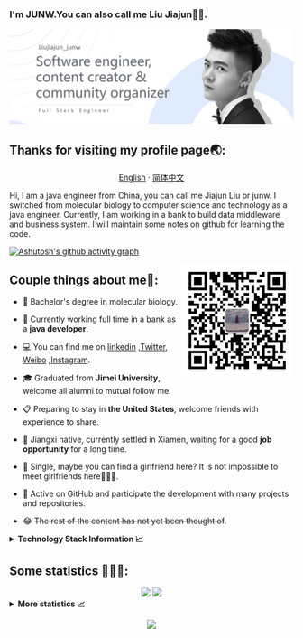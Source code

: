 ### I'm JUNW.You can also call me Liu Jiajun👋👋.

<img src="src/banner.png" />

## Thanks for visiting my profile page🌏:

<p align="center">
    <a href="README.md">English</a>
    ·
    <a href="./README_cn.md">简体中文</a>    
<p/>
Hi, I am a java engineer from China, you can call me Jiajun Liu or junw. I switched from molecular biology to computer
science and technology as a java engineer. Currently, I am working in a bank to build data middleware and business
system. I will maintain some notes on github for learning the code.


[//]: # (折线图出现异常)

[![Ashutosh's github activity graph](https://activity-graph.herokuapp.com/graph?username=wo1261931780&theme=minimal)](https://github.com/wo1261931780/st-java.github.io)

<p>
  <img  align='right' src="src/QR_code.jpg" width="200px" width="200px" />
</p>

## Couple things about me💫:

- 🧬 Bachelor's degree in molecular biology.


- 🏦 Currently working full time in a bank as a **java developer**.


- 💻 You can find me on  [linkedin](https://www.linkedin.com/in/%E4%BD%B3%E7%8F%BA-%E5%88%98-3a4345156/)
  ,[Twitter](https://twitter.com/home), [Weibo](https://weibo.com/u/6511079715)
  ,[Instagram](https://www.instagram.com/junwang7789/).


- 🎓 Graduated from **Jimei University**, welcome all alumni to mutual follow me.


- 📋 Preparing to stay in **the United States**, welcome friends with experience to share.


- 💪 Jiangxi native, currently settled in Xiamen, waiting for a good **job opportunity** for a long time.


- 💌 Single, maybe you can find a girlfriend here? It is not impossible to meet girlfriends here🤣🤣🤣.


- 🚀 Active on GitHub and participate the development with many projects and repositories.


- 😂 ~~The rest of the content has not yet been thought of~~.

<details>
  <summary><b>Technology Stack Information 📈</b></summary>
  <br>

## My Skills 🚀

<p>
<img src="https://img.shields.io/badge/html5-%231572b6.svg?style=for-the-badge&logo=html5&logoColor=white" style="margin-bottom: 4px;" height="30px">
<img src="https://img.shields.io/badge/css3-%231572B6.svg?style=for-the-badge&logo=css3&logoColor=white" style="margin-bottom: 4px;" height="30px">
<img src="https://img.shields.io/badge/javascript-%231572b6.svg?style=for-the-badge&logo=javascript&logoColor=white" style="margin-bottom: 4px;" height="30px">
<img src="https://img.shields.io/badge/element-%231572b6.svg?&style=for-the-badge&logo=element&logoColor=white" style="margin-bottom: 4px;" height="30px">
<img src="https://img.shields.io/badge/vuejs-%231572b6.svg?style=for-the-badge&logo=vuedotjs&logoColor=white" style="margin-bottom: 4px;" height="30px">
<br/>
<img src="https://img.shields.io/badge/mysql-%23009639.svg?style=for-the-badge&logo=mysql&logoColor=white" style="margin-bottom: 4px;" height="30px">
<img src="https://img.shields.io/badge/Linux-%23009639.svg?style=for-the-badge&logo=linux&logoColor=white" style="margin-bottom: 4px;" height="30px">
<img src="https://img.shields.io/badge/nginx-%23009639.svg?style=for-the-badge&logo=nginx&logoColor=white" style="margin-bottom: 4px;" height="30px">
<img src="https://img.shields.io/badge/java-%23ED8B00.svg?style=for-the-badge&logo=java&logoColor=white" style="margin-bottom: 4px;" height="30px">
<img src="https://img.shields.io/badge/spring-%23ED8B00.svg?style=for-the-badge&logo=spring&logoColor=white" style="margin-bottom: 4px;" height="30px">
<img src="https://img.shields.io/badge/Anaconda-%23ED8B00.svg?style=for-the-badge&logo=anaconda&logoColor=white" style="margin-bottom: 4px;" height="30px">
</p>

## Tools I Use 🔧

<p >
<img src="https://img.shields.io/badge/NPM-%232c4562.svg?style=for-the-badge&logo=npm&logoColor=white" style="margin-bottom: 4px;" height="30px">
<img src="https://img.shields.io/badge/ESLint-%232c4562.svg?style=for-the-badge&logo=eslint&logoColor=white" style="margin-bottom: 4px;" height="30px">
<img src="https://img.shields.io/badge/AWS-%232c4562.svg?style=for-the-badge&logo=amazon-aws&logoColor=white" style="margin-bottom: 4px;" height="30px">
<img src="https://img.shields.io/badge/Ubuntu%20VM-%232c4562.svg?&style=for-the-badge&logo=Ubuntu&logoColor=white" style="margin-bottom: 4px;" height="30px">
<img src="https://img.shields.io/badge/powershell-%232c4562.svg?&style=for-the-badge&logo=powershell&logoColor=white" style="margin-bottom: 4px;" height="30px">
<br/>
<img src="https://img.shields.io/badge/IntelliJ%20IDEA-%23CB2029.svg?&style=for-the-badge&logo=IntelliJ%20IDEA&logoColor=white" style="margin-bottom: 4px;" height="30px">
<img src="https://img.shields.io/badge/webstorm-%23CB2029.svg?&style=for-the-badge&logo=webstorm&logoColor=white" style="margin-bottom: 4px;" height="30px">
<img src="https://img.shields.io/badge/Postman-%23CB2029.svg?style=for-the-badge&logo=postman&logoColor=white" style="margin-bottom: 4px;" height="30px">
<img src="https://img.shields.io/badge/navicat-%23CB2029.svg?&style=for-the-badge&logo=navicat&logoColor=white" style="margin-bottom: 4px;" height="30px">
</p>

## Find me around the web 🌏:

<p>
<a href="https://www.youtube.com/c/wo1261931780@gmail.com"><img src="https://img.shields.io/badge/YouTube-%23FF0000.svg?style=for-the-badge&logo=YouTube&logoColor=white" style="margin-bottom: 4px;" height="30px" target="_blank"></a>
<a href="https://weibo.com/u/6511079715"><img src="https://img.shields.io/badge/佳珺不谈恋爱-%181717.svg?&style=for-the-badge&logo=sina-weibo&logoColor=white&color=d52c2b" style="margin-bottom: 4px;" height="30px" target="_blank"></a>
<a href="https://www.instagram.com/junwang7789"><img src="https://img.shields.io/badge/Instagram-%23E4405F.svg?style=for-the-badge&logo=Instagram&logoColor=white" style="margin-bottom: 4px;" height="30px" target="_blank"></a>
<a href="https://stackoverflow.com/users/JUNW555"><img src="https://img.shields.io/badge/-Stackoverflow-FE7A16?style=for-the-badge&logo=stack-overflow&logoColor=white" style="margin-bottom: 4px;" height="30px" target="_blank"></a>
<br/>
<a href="https://linkedin.com/in/%E5%88%98%E4%BD%B3%E7%8F%BAjunw"><img src="https://img.shields.io/badge/linkedin-%230077B5.svg?style=for-the-badge&logo=linkedin&logoColor=white" style="margin-bottom: 4px;" height="30px" target="_blank"></a>
<a href="https://www.facebook.com/Junw%20Junw"><img src="https://img.shields.io/badge/Facebook-%231877F2.svg?style=for-the-badge&logo=Facebook&logoColor=white" style="margin-bottom: 4px;" height="30px" target="_blank"></a>
<a href="htttps://discord.gg/wo1261931780"><img src="https://img.shields.io/badge/Discord-%237289DA.svg?style=for-the-badge&logo=discord&logoColor=white" style="margin-bottom: 4px;" height="30px" target="_blank"></a>
<a href="https://twitter.com/wo1261931780"><img src="https://img.shields.io/badge/Twitter-%231DA1F2.svg?style=for-the-badge&logo=Twitter&logoColor=white" style="margin-bottom: 4px;" height="30px" target="_blank"></a>
<a href="https://space.bilibili.com/2001956953?spm_id_from=333.1007.0.0"><img src="https://img.shields.io/badge/佳珺不谈恋爱的空间-%181717.svg?&style=for-the-badge&logo=BILIBILI&logoColor=white&color=00aeec" style="margin-bottom: 4px;" height="30px" target="_blank"></a>
<a href="https://leetcode.com/junw"><img src="https://img.shields.io/badge/LeetCode-000000?style=for-the-badge&logo=LeetCode&logoColor=#d16c06" style="margin-bottom: 4px;" height="30px" target="_blank"></a>
</p>
<p >
    <span >work：</span>
    <a text="work">wo1261931780@gmail.com</a>
    ·
    <span >wechat：</span>
    <a text="work">wo1261931780</a>
    ·
    <span >Personal：</span>
    <a text="work">642344572@qq.com</a>    
<p/>

</details>

## Some statistics 💪💪💪:

<div ALIGN = "center">

<img src="https://github-readme-stats.vercel.app/api?username=wo1261931780&width=50%&&bg_color=30,0575e6,021b79&title_color=fff&text_color=fff"  height="175px"/>
<img src="https://github-readme-stats.vercel.app/api/top-langs/?username=wo1261931780&layout=compact"  height="175px"/>

</div>



<details>
  <summary><b>More statistics 📈</b></summary>
  <br>

<div align="center">

[//]: # (环形图统计提交语言,提交时间分布UTC-0)

[//]: # (这里不能统一div，不然无法排版)

![](https://raw.githubusercontent.com/wo1261931780/wo1261931780/main/profile-summary-card-output/github/4-productive-time.svg) ![](https://raw.githubusercontent.com/wo1261931780/wo1261931780/main/profile-summary-card-output/github/2-most-commit-language.svg)

<div ALIGN = "center">

[<img src = "http://github-readme-streak-stats.herokuapp.com?user=wo1261931780&hide_border=true&date_format=M%20j%5B%2C%20Y%5D&border=021B79&stroke=0575E6&ring=0575E6&currStreakNum=0575E6&currStreakLabel=021B79&sideLabels=021B79&dates=021B79&sideNums=0575E6">](https://git.io/streak-stats)

</div>

<div align="center">

[//]: # (奖杯展示)
<img  src="https://github-profile-trophy.vercel.app/?username=wo1261931780&theme=onedark&no-bg=true" />

</div>


<div align="center">

[//]: # (自己账号的被查看次数)
<img src="https://komarev.com/ghpvc/?username=wo1261931780&style=for-the-badge&label=profile views"/>

<a href="https://wakatime.com/@2e3dbad1-9754-4463-8b48-badfed379466"><img src="https://wakatime.com/badge/user/2e3dbad1-9754-4463-8b48-badfed379466.svg" alt="Total time coded since Oct 28 2021" /></a>

</div>
</div>

</details>

<div align="center">

[//]: # (萝莉举牌，自己账号的被查看次数)
<img src="https://count.getloli.com/get/@wo1261931780?theme=gelbooru"/>

</div>
